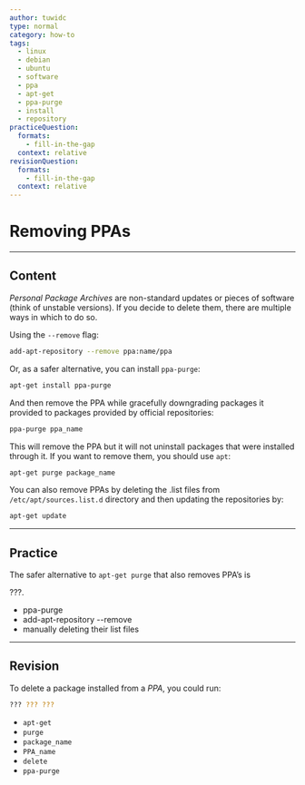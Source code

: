 ```yaml
---
author: tuwidc
type: normal
category: how-to
tags:
  - linux
  - debian
  - ubuntu
  - software
  - ppa
  - apt-get
  - ppa-purge
  - install
  - repository
practiceQuestion:
  formats:
    - fill-in-the-gap
  context: relative
revisionQuestion:
  formats:
    - fill-in-the-gap
  context: relative
---
```


# Removing PPAs


---

## Content

*Personal Package Archives* are non-standard updates or pieces of software (think of unstable versions). If you decide to delete them, there are multiple ways in which to do so.

Using the `--remove` flag:

```bash
add-apt-repository --remove ppa:name/ppa
```

Or, as a safer alternative, you can install `ppa-purge`:

```bash
apt-get install ppa-purge
```

And then remove the PPA while gracefully downgrading packages it provided to packages provided by official repositories:

```bash
ppa-purge ppa_name
```

This will remove the PPA but it will not uninstall packages that were installed through it. If you want to remove them, you should use 
`apt`:

```bash
apt-get purge package_name
```

You can also remove PPAs by deleting the .list files from `/etc/apt/sources.list.d` directory and then updating the repositories 
by: 

```bash
apt-get update
```


---

## Practice

The safer alternative to `apt-get purge` that also removes PPA’s is 

???.

- ppa-purge
- add-apt-repository --remove
- manually deleting their list files


---

## Revision

To delete a package installed from a *PPA*, you could run:

```bash
??? ??? ???
```

- `apt-get`
- `purge`
- `package_name`
- `PPA_name`
- `delete`
- `ppa-purge`
